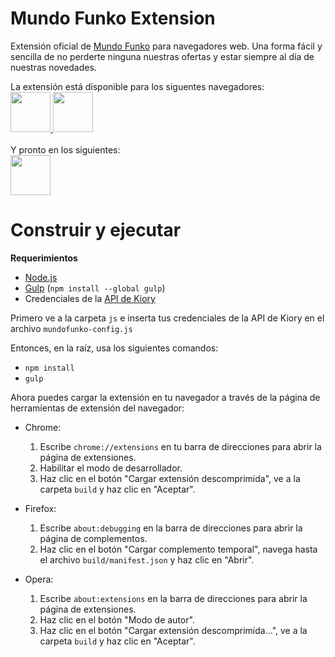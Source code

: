# Mundo Funko Extension

Extensión oficial de [Mundo Funko](http://mundofunko.com/) para navegadores web. 
Una forma fácil y sencilla de no perderte ninguna nuestras ofertas y estar siempre al día de nuestras novedades.

La extensión está disponible para los siguentes navegadores:<br>
<a href="https://chrome.google.com/webstore/detail/mundo-funko/goibikienfkamlekcdhlcobgnjmaoabh">
  <img src="https://camo.githubusercontent.com/cde444fe44e96d20e08f84573c1cbf4f4bcbe1c5/68747470733a2f2f696d6775722e636f6d2f334334694b4f302e706e67" height="64">
</a>
<a href="https://addons.opera.com/es/extensions/details/mundo-funko/">
  <img src="https://camo.githubusercontent.com/6762b4a97e65d1727ad824a520fa766559ba745b/687474703a2f2f696d6775722e636f6d2f6e534a396874552e706e67" height="64">
</a><br><br>
Y pronto en los siguientes:<br>
<a href="https://addons.mozilla.org/es/firefox/addon/mundo-funko/">
  <img src="https://camo.githubusercontent.com/683f0e8bd1f38384994477f0c39e95f4ebd6c28c/687474703a2f2f696d6775722e636f6d2f4a5850396a69722e706e67" height="64">
</a>


# Construir y ejecutar

**Requerimientos**

- [Node.js](https://nodejs.org/es/download/)
- [Gulp](http://gulpjs.com/) (`npm install --global gulp`)
- Credenciales de la [API de Kiory](http://api.kiory.pro)

Primero ve a la carpeta `js` e inserta tus credenciales de la API de Kiory en el archivo `mundofunko-config.js`

Entonces, en la raíz, usa los siguientes comandos:

- `npm install`
- `gulp`

Ahora puedes cargar la extensión en tu navegador a través de la página de herramientas de extensión del navegador:

- Chrome:
  1. Escribe `chrome://extensions` en tu barra de direcciones para abrir la página de extensiones.
  2. Habilitar el modo de desarrollador.
  3. Haz clic en el botón "Cargar extensión descomprimida", ve a la carpeta `build` y haz clic en "Aceptar".
  
- Firefox:
  1. Escribe `about:debugging` en la barra de direcciones para abrir la página de complementos.
  2. Haz clic en el botón "Cargar complemento temporal", navega hasta el archivo `build/manifest.json` y haz clic en "Abrir".
  
- Opera:
  1. Escribe `about:extensions` en la barra de direcciones para abrir la página de extensiones.
  2. Haz clic en el botón "Modo de autor".
  3. Haz clic en el botón "Cargar extensión descomprimida…", ve a la carpeta `build` y haz clic en "Aceptar".
